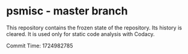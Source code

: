 # psmisc - master branch

This repository contains the frozen state of the repository.
Its history is cleared. It is used only for static code
analysis with Codacy.

Commit Time: 1724982785